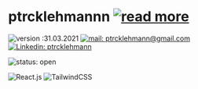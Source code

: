 # ptrcklehmannn [![read more](https://img.shields.io/badge/read-more-informational)](https://ptrcklehmann.com)

![version :31.03.2021](https://img.shields.io/badge/version-31.03.2021-informational)
[![mail: ptrcklehmann@gmail.com](https://img.shields.io/badge/mail-ptrcklehmann%20at%20gmail%20dot%20com-red)](mailto://ptrcklehmann@gmail.com)
[![Linkedin: ptrcklehmann](https://img.shields.io/badge/-ptrcklehmann-blue?style=flat-square&logo=Linkedin&logoColor=white&link=https://www.linkedin.com/in/ptrcklehmann/)](https://www.linkedin.com/in/ptrcklehmann/)

![status: open](https://img.shields.io/badge/status-open%20for%20opportunities-yellow)



![React.js](https://img.shields.io/badge/React-0088CC?style=for-the-badge&logo=react&labelColor=white&logoColor=black)
![TailwindCSS](https://img.shields.io/badge/Tailwind-CSS-blue?style=for-the-badge&logo=tailwind-css)

